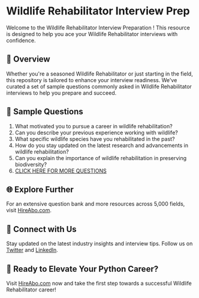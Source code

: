# Wildlife Rehabilitator Interview Prep

Welcome to the Wildlife Rehabilitator Interview Preparation ! This resource is designed to help you ace your Wildlife Rehabilitator interviews with confidence.

## 🚀 Overview

Whether you're a seasoned Wildlife Rehabilitator or just starting in the field, this repository is tailored to enhance your interview readiness. We've curated a set of sample questions commonly asked in Wildlife Rehabilitator interviews to help you prepare and succeed.

## 📝 Sample Questions

1. What motivated you to pursue a career in wildlife rehabilitation?
2. Can you describe your previous experience working with wildlife?
3. What specific wildlife species have you rehabilitated in the past?
4. How do you stay updated on the latest research and advancements in wildlife rehabilitation?
5. Can you explain the importance of wildlife rehabilitation in preserving biodiversity?
6. [CLICK HERE FOR MORE QUESTIONS](https://hireabo.com/job/10_1_23/Wildlife%20Rehabilitator)

## 🌐 Explore Further

For an extensive question bank and more resources across 5,000 fields, visit [HireAbo.com](https://www.hireabo.com).

## 📱 Connect with Us

Stay updated on the latest industry insights and interview tips. Follow us on [Twitter](https://twitter.com/hireabo) and [LinkedIn](https://www.linkedin.com/in/hire-abo-3609972a8/).

## 🚀 Ready to Elevate Your Python Career?

Visit [HireAbo.com](https://www.hireabo.com) now and take the first step towards a successful Wildlife Rehabilitator career!
